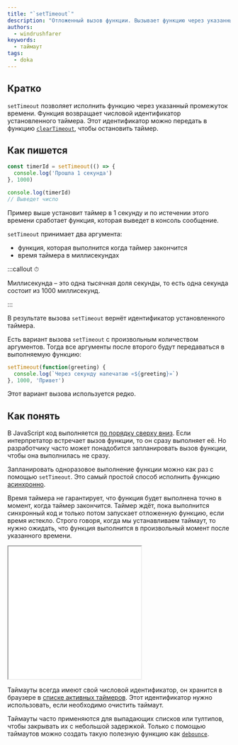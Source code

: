 ```yaml
---
title: "`setTimeout`"
description: "Отложенный вызов функции. Вызывает функцию через указанный промежуток времени"
authors:
  - windrushfarer
keywords:
  - таймаут
tags:
  - doka
---
```


## Кратко

`setTimeout` позволяет исполнить функцию через указанный промежуток времени. Функция возвращает числовой идентификатор установленного таймера. Этот идентификатор можно передать в функцию [`clearTimeout`](/js/cleartimeout), чтобы остановить таймер.

## Как пишется

```js
const timerId = setTimeout(() => {
  console.log('Прошла 1 секунда')
}, 1000)

console.log(timerId)
// Выведет число
```

Пример выше установит таймер в 1 секунду и по истечении этого времени сработает функция, которая выведет в консоль сообщение.

`setTimeout` принимает два аргумента:
- функция, которая выполнится когда таймер закончится
- время таймера в миллисекундах

:::callout ⏱

Миллисекунда – это одна тысячная доля секунды, то есть одна секунда состоит из 1000 миллисекунд.

:::

В результате вызова `setTimeout` вернёт идентификатор установленного таймера.

Есть вариант вызова `setTimeout` с произвольным количеством аргументов. Тогда все аргументы после второго будут передаваться в выполняемую функцию:

```js
setTimeout(function(greeting) {
  console.log(`Через секунду напечатаю «${greeting}»`)
}, 1000, 'Привет')
```

Этот вариант вызова используется редко.


## Как понять

В JavaScript код выполняется [по порядку сверху вниз](/js/execution-order). Если интерпретатор встречает вызов функции, то он сразу выполняет её. Но разработчику часто может понадобится запланировать вызов функции, чтобы она выполнилась не сразу.

Запланировать одноразовое выполнение функции можно как раз с помощью `setTimeout`. Это самый простой способ исполнить функцию [асинхронно](/js/async-in-js).

Время таймера не гарантирует, что функция будет выполнена точно в момент, когда таймер закончится. Таймер ждёт, пока выполнится синхронный код и только потом запускает отложенную функцию, если время истекло. Строго говоря, когда мы устанавливаем таймаут, то нужно ожидать, что функция выполнится в произвольный момент после указанного времени.

<iframe title="Неточное выполнение отложенной функции через setTimeout" src="demos/index.html" height="300"></iframe>

Таймауты всегда имеют свой числовой идентификатор, он хранится в браузере в [списке активных таймеров](https://html.spec.whatwg.org/multipage/timers-and-user-prompts.html#list-of-active-timers). Этот идентификатор нужно использовать, если необходимо очистить таймаут.

Таймауты часто применяются для выпадающих списков или тултипов, чтобы закрывать их с небольшой задержкой. Только с помощью таймаутов можно создать такую полезную функцию как [`debounce`](/js/debounce).
